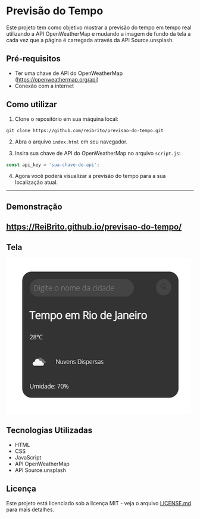 # Previsão do Tempo

Este projeto tem como objetivo mostrar a previsão do tempo em tempo real utilizando a API OpenWeatherMap e mudando a imagem de fundo da tela a cada vez que a página é carregada através da API Source.unsplash.

## Pré-requisitos
- Ter uma chave de API do OpenWeatherMap (https://openweathermap.org/api)
- Conexão com a internet

## Como utilizar
1. Clone o repositório em sua máquina local:
```
git clone https://github.com/reibrito/previsao-do-tempo.git
```

2. Abra o arquivo `index.html` em seu navegador.

3. Insira sua chave de API do OpenWeatherMap no arquivo `script.js`:
```javascript
const api_key = 'sua-chave-de-api';
```
4. Agora você poderá visualizar a previsão do tempo para a sua localização atual.
---
## Demonstração
https://ReiBrito.github.io/previsao-do-tempo/
---

## Tela
![Previsão do tempo](img/print.png)

## Tecnologias Utilizadas
- HTML
- CSS
- JavaScript
- API OpenWeatherMap
- API Source.unsplash

## Licença
Este projeto está licenciado sob a licença MIT - veja o arquivo [LICENSE.md](LICENSE.md) para mais detalhes.
